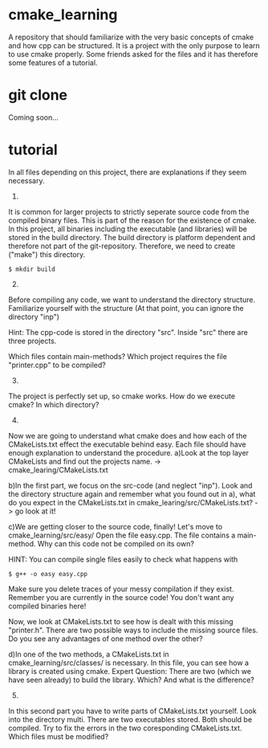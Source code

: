 # cmake_learning
A repository that should familiarize with the very basic concepts of cmake and how
cpp can be structured. It is a project with the only purpose to learn to use cmake
properly. Some friends asked for the files and it has therefore some features of a tutorial.

# git clone
Coming soon...

# tutorial
In all files depending on this project, there are explanations if they seem necessary.

1)
It is common for larger projects to strictly seperate source code from the compiled binary
files. This is part of the reason for the existence of cmake. In this project, all binaries
including the executable (and libraries) will be stored in the build directory.
The build directory
is platform dependent and therefore not part of the git-repository. Therefore, we need to 
create ("make") this directory.

    $ mkdir build

2)
Before compiling any code, we want to understand the directory 
structure. Familiarize yourself with
the structure (At that point, you can ignore the directory "inp")

Hint: The cpp-code is stored in the directory "src". Inside "src" there are three projects. 

Which files contain main-methods?
Which project requires the file "printer.cpp" to be compiled?

3)
The project is perfectly set up, so cmake works.
How do we execute cmake? In which directory? 

4)
Now we are going to understand what cmake does and how each of the CMakeLists.txt effect the 
executable behind easy. Each file should have enough explanation to understand the procedure. 
a)Look at the top layer CMakeLists and find out the projects name.
        -> cmake_learing/CMakeLists.txt

b)In the first part, we focus on the src-code (and neglect "inp"). Look and the directory 
  structure again and remember what you found out in a), what do you expect in the CMakeLists.txt
  in cmake_learing/src/CMakeLists.txt? -> go look at it!

c)We are getting closer to the source code, finally!
  Let's move to cmake_learning/src/easy/
  Open the file easy.cpp. The file contains a main-method. 
  Why can this code not be compiled on its own?

  HINT: You can compile single files easily to check what happens with

    $ g++ -o easy easy.cpp
  Make sure you delete traces of your messy compilation if they exist. Remember you are currently
  in the source code! You don't want any compiled binaries here!

  Now, we look at CMakeLists.txt to see how is dealt with this missing "printer.h".
  There are two possible ways to include the missing source files. Do you see any advantages of
  one method over the other? 

d)In one of the two methods, a CMakeLists.txt in cmake_learning/src/classes/ is necessary.
  In this file, you can see how a library is created using cmake. 
  Expert Question: There are two (which we have seen already) to build the library.
    Which? And what is the difference?

5)
In this second part you have to write parts of CMakeLists.txt yourself. 
Look into the directory multi. There are two executables stored. Both should be compiled.
Try to fix the errors in the two coresponding CMakeLists.txt.
Which files must be modified?




